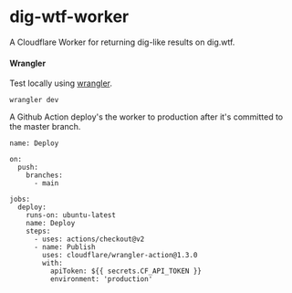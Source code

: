 # dig-wtf-worker

A Cloudflare Worker for returning dig-like results on dig.wtf.

#### Wrangler

Test locally using [wrangler](https://github.com/cloudflare/wrangler).

```
wrangler dev
```

A Github Action deploy's the worker to production after it's committed to the master branch.
```
name: Deploy

on:
  push:
    branches:
      - main

jobs:
  deploy:
    runs-on: ubuntu-latest
    name: Deploy
    steps:
      - uses: actions/checkout@v2
      - name: Publish
        uses: cloudflare/wrangler-action@1.3.0
        with:
          apiToken: ${{ secrets.CF_API_TOKEN }}
          environment: 'production'
```
